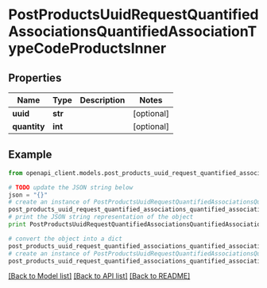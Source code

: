 # PostProductsUuidRequestQuantifiedAssociationsQuantifiedAssociationTypeCodeProductsInner


## Properties
Name | Type | Description | Notes
------------ | ------------- | ------------- | -------------
**uuid** | **str** |  | [optional] 
**quantity** | **int** |  | [optional] 

## Example

```python
from openapi_client.models.post_products_uuid_request_quantified_associations_quantified_association_type_code_products_inner import PostProductsUuidRequestQuantifiedAssociationsQuantifiedAssociationTypeCodeProductsInner

# TODO update the JSON string below
json = "{}"
# create an instance of PostProductsUuidRequestQuantifiedAssociationsQuantifiedAssociationTypeCodeProductsInner from a JSON string
post_products_uuid_request_quantified_associations_quantified_association_type_code_products_inner_instance = PostProductsUuidRequestQuantifiedAssociationsQuantifiedAssociationTypeCodeProductsInner.from_json(json)
# print the JSON string representation of the object
print PostProductsUuidRequestQuantifiedAssociationsQuantifiedAssociationTypeCodeProductsInner.to_json()

# convert the object into a dict
post_products_uuid_request_quantified_associations_quantified_association_type_code_products_inner_dict = post_products_uuid_request_quantified_associations_quantified_association_type_code_products_inner_instance.to_dict()
# create an instance of PostProductsUuidRequestQuantifiedAssociationsQuantifiedAssociationTypeCodeProductsInner from a dict
post_products_uuid_request_quantified_associations_quantified_association_type_code_products_inner_form_dict = post_products_uuid_request_quantified_associations_quantified_association_type_code_products_inner.from_dict(post_products_uuid_request_quantified_associations_quantified_association_type_code_products_inner_dict)
```
[[Back to Model list]](../README.md#documentation-for-models) [[Back to API list]](../README.md#documentation-for-api-endpoints) [[Back to README]](../README.md)


